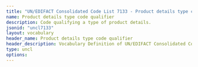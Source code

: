 ```yaml
---
title: "UN/EDIFACT Consolidated Code List 7133 - Product details type code qualifier (20B) JSON-LD Vocabulary"
name: Product details type code qualifier
description: Code qualifying a type of product details.
jsonid: "uncl7133"
layout: vocabulary
header_name: Product details type code qualifier
header_description: Vocabulary Definition of UN/EDIFACT Consolidated Code List 7133 - Product details type code qualifier (20B) semantics in HTML format. JSON-LD format is available at [uncl7133.jsonld](/vocabulary/uncl7133.jsonld)
type: uncl
options:
---
```

